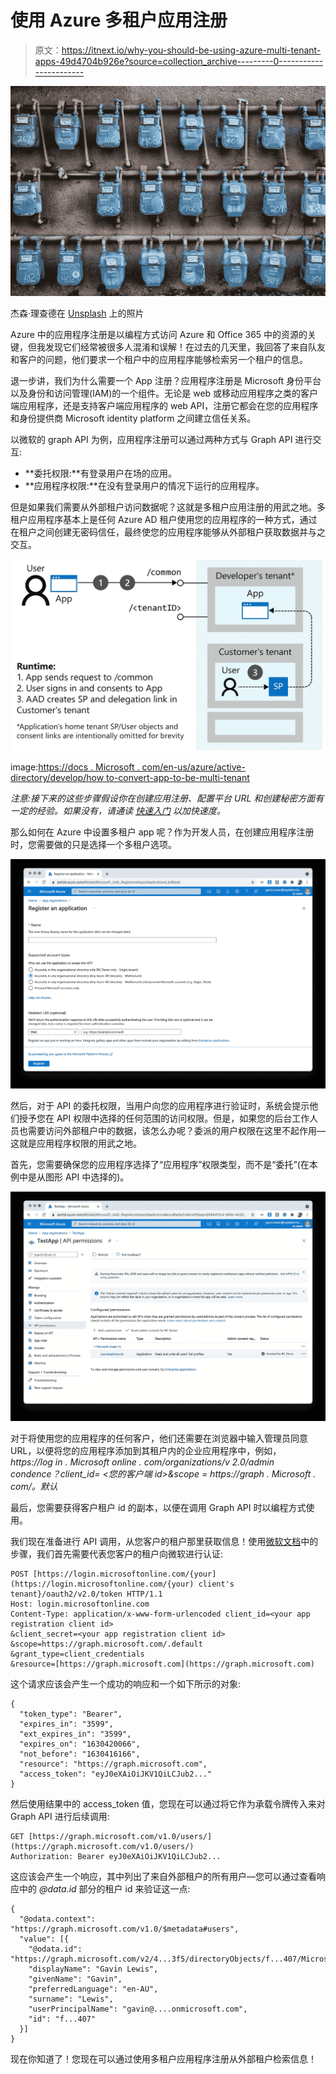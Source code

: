 # 使用 Azure 多租户应用注册

> 原文：<https://itnext.io/why-you-should-be-using-azure-multi-tenant-apps-49d4704b926e?source=collection_archive---------0----------------------->

![](img/0b91f46ff503404ab3f337a747756931.png)

杰森·理查德在 [Unsplash](https://unsplash.com/s/photos/tenant?utm_source=unsplash&utm_medium=referral&utm_content=creditCopyText) 上的照片

Azure 中的应用程序注册是以编程方式访问 Azure 和 Office 365 中的资源的关键，但我发现它们经常被很多人混淆和误解！在过去的几天里，我回答了来自队友和客户的问题，他们要求一个租户中的应用程序能够检索另一个租户的信息。

退一步讲，我们为什么需要一个 App 注册？应用程序注册是 Microsoft 身份平台以及身份和访问管理(IAM)的一个组件。无论是 web 或移动应用程序之类的客户端应用程序，还是支持客户端应用程序的 web API，注册它都会在您的应用程序和身份提供商 Microsoft identity platform 之间建立信任关系。

以微软的 graph API 为例，应用程序注册可以通过两种方式与 Graph API 进行交互:

*   **委托权限:**有登录用户在场的应用。
*   **应用程序权限:**在没有登录用户的情况下运行的应用程序。

但是如果我们需要从外部租户访问数据呢？这就是多租户应用注册的用武之地。多租户应用程序基本上是任何 Azure AD 租户使用您的应用程序的一种方式，通过在租户之间创建无密码信任，最终使您的应用程序能够从外部租户获取数据并与之交互。

![](img/23329d8705f5dc19794b9e8448a9d274.png)

image:[https://docs . Microsoft . com/en-us/azure/active-directory/develop/how to-convert-app-to-be-multi-tenant](https://docs.microsoft.com/en-us/azure/active-directory/develop/howto-convert-app-to-be-multi-tenant)

*注意:接下来的这些步骤假设你在创建应用注册、配置平台 URL 和创建秘密方面有一定的经验。如果没有，请通读* [*快速入门*](https://docs.microsoft.com/en-us/azure/active-directory/develop/quickstart-register-app) *以加快速度。*

那么如何在 Azure 中设置多租户 app 呢？作为开发人员，在创建应用程序注册时，您需要做的只是选择一个多租户选项。

![](img/08695029c47245d0bb678f87f2b314ce.png)

然后，对于 API 的委托权限，当用户向您的应用程序进行验证时，系统会提示他们授予您在 API 权限中选择的任何范围的访问权限。但是，如果您的后台工作人员也需要访问外部租户中的数据，该怎么办呢？委派的用户权限在这里不起作用—这就是应用程序权限的用武之地。

首先，您需要确保您的应用程序选择了“应用程序”权限类型，而不是“委托”(在本例中是从图形 API 中选择的)。

![](img/4a3b5c1f14c0bfb86c1cf5e6b95b72b1.png)

对于将使用您的应用程序的任何客户，他们还需要在浏览器中输入管理员同意 URL，以便将您的应用程序添加到其租户内的企业应用程序中，例如，
*https://log in . Microsoft online . com/organizations/v 2.0/admin condence？client_id= <您的客户端 id>&scope = https://graph . Microsoft . com/。默认*

最后，您需要获得客户租户 id 的副本，以便在调用 Graph API 时以编程方式使用。

我们现在准备进行 API 调用，从您客户的租户那里获取信息！使用[微软文档](https://docs.microsoft.com/en-us/graph/auth-v2-service)中的步骤，我们首先需要代表您客户的租户向微软进行认证:

```
POST [https://login.microsoftonline.com/{your](https://login.microsoftonline.com/{your) client's tenant}/oauth2/v2.0/token HTTP/1.1 
Host: login.microsoftonline.com
Content-Type: application/x-www-form-urlencoded client_id=<your app registration client id>
&client_secret=<your app registration client id>
&scope=https://graph.microsoft.com/.default
&grant_type=client_credentials
&resource=[https://graph.microsoft.com](https://graph.microsoft.com)
```

这个请求应该会产生一个成功的响应和一个如下所示的对象:

```
{
  "token_type": "Bearer",
  "expires_in": "3599",
  "ext_expires_in": "3599",
  "expires_on": "1630420066",
  "not_before": "1630416166",
  "resource": "https://graph.microsoft.com",
  "access_token": "eyJ0eXAiOiJKV1QiLCJub2..."
}
```

然后使用结果中的 access_token 值，您现在可以通过将它作为承载令牌传入来对 Graph API 进行后续调用:

```
GET [https://graph.microsoft.com/v1.0/users/](https://graph.microsoft.com/v1.0/users/)
Authorization: Bearer eyJ0eXAiOiJKV1QiLCJub2...
```

这应该会产生一个响应，其中列出了来自外部租户的所有用户—您可以通过查看响应中的 *@data.id* 部分的租户 id 来验证这一点:

```
{
  "@odata.context": "https://graph.microsoft.com/v1.0/$metadata#users",
  "value": [{
    "@odata.id":
"https://graph.microsoft.com/v2/4...3f5/directoryObjects/f...407/Microsoft.DirectoryServices.User",
    "displayName": "Gavin Lewis",
    "givenName": "Gavin",
    "preferredLanguage": "en-AU",
    "surname": "Lewis",
    "userPrincipalName": "gavin@....onmicrosoft.com",
    "id": "f...407"
  }]
}
```

现在你知道了！您现在可以通过使用多租户应用程序注册从外部租户检索信息！